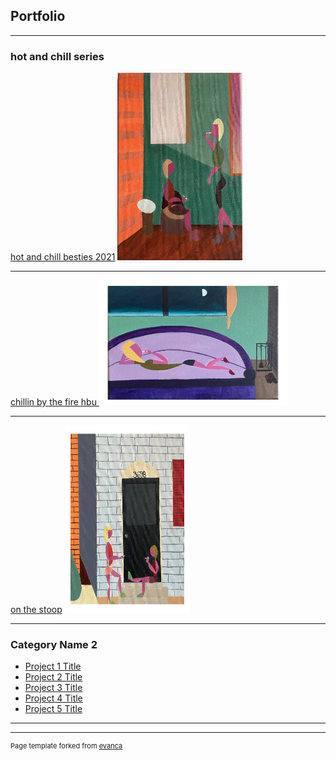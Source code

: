 ## Portfolio

---

### hot and chill series

[hot and chill besties 2021](/sample_page)
<img src="images/hot and chill besties.jpg" style="width: 200px; height: 300px;"/>

---
[chillin by the fire hbu ](/pdf/sample_presentation.pdf)
<img src="images/chillin by the fire600.jpg" style="width: 300px; height: 200px;"/>

---
[on the stoop](http://example.com/)
<img src="images/on the stoop.jpg" style="width: 200px; height: 300px;"/>

---

### Category Name 2

- [Project 1 Title](http://example.com/)
- [Project 2 Title](http://example.com/)
- [Project 3 Title](http://example.com/)
- [Project 4 Title](http://example.com/)
- [Project 5 Title](http://example.com/)

---




---
<p style="font-size:11px">Page template forked from <a href="https://github.com/evanca/quick-portfolio">evanca</a></p>
<!-- Remove above link if you don't want to attibute -->
